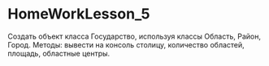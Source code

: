 # HomeWorkLesson_5
Создать объект класса Государство, используя классы Область, Район,
Город. Методы: вывести на консоль столицу, количество областей, площадь,
областные центры.
